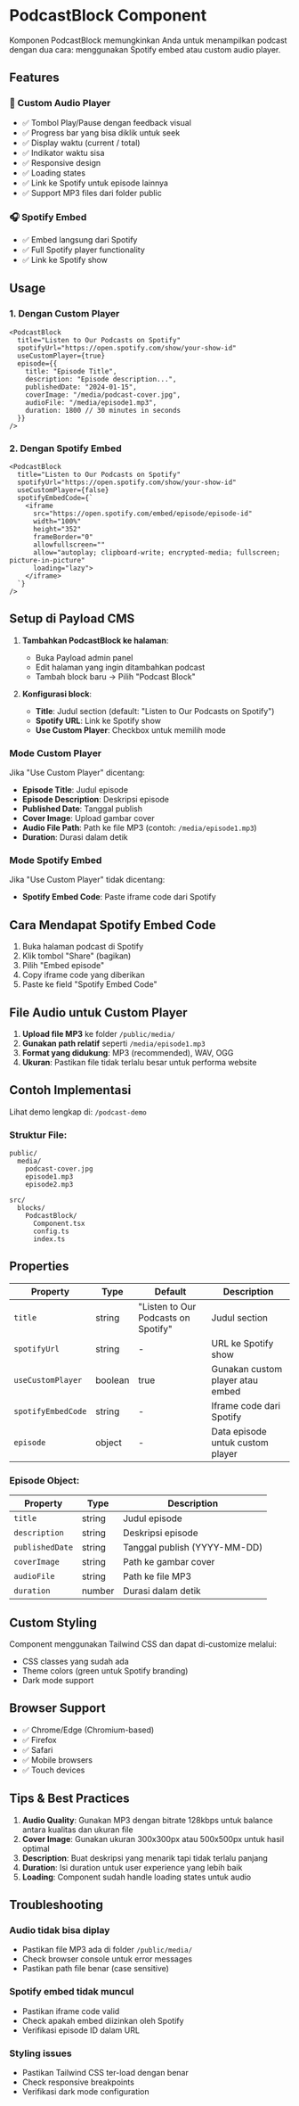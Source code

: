 # PodcastBlock Component

Komponen PodcastBlock memungkinkan Anda untuk menampilkan podcast dengan dua cara: menggunakan Spotify embed atau custom audio player.

## Features

### 🎵 Custom Audio Player
- ✅ Tombol Play/Pause dengan feedback visual
- ✅ Progress bar yang bisa diklik untuk seek
- ✅ Display waktu (current / total)
- ✅ Indikator waktu sisa
- ✅ Responsive design
- ✅ Loading states
- ✅ Link ke Spotify untuk episode lainnya
- ✅ Support MP3 files dari folder public

### 🎧 Spotify Embed
- ✅ Embed langsung dari Spotify
- ✅ Full Spotify player functionality
- ✅ Link ke Spotify show

## Usage

### 1. Dengan Custom Player

```tsx
<PodcastBlock
  title="Listen to Our Podcasts on Spotify"
  spotifyUrl="https://open.spotify.com/show/your-show-id"
  useCustomPlayer={true}
  episode={{
    title: "Episode Title",
    description: "Episode description...",
    publishedDate: "2024-01-15",
    coverImage: "/media/podcast-cover.jpg",
    audioFile: "/media/episode1.mp3",
    duration: 1800 // 30 minutes in seconds
  }}
/>
```

### 2. Dengan Spotify Embed

```tsx
<PodcastBlock
  title="Listen to Our Podcasts on Spotify"
  spotifyUrl="https://open.spotify.com/show/your-show-id"
  useCustomPlayer={false}
  spotifyEmbedCode={`
    <iframe 
      src="https://open.spotify.com/embed/episode/episode-id" 
      width="100%" 
      height="352" 
      frameBorder="0" 
      allowfullscreen="" 
      allow="autoplay; clipboard-write; encrypted-media; fullscreen; picture-in-picture" 
      loading="lazy">
    </iframe>
  `}
/>
```

## Setup di Payload CMS

1. **Tambahkan PodcastBlock ke halaman**:
   - Buka Payload admin panel
   - Edit halaman yang ingin ditambahkan podcast
   - Tambah block baru → Pilih "Podcast Block"

2. **Konfigurasi block**:
   - **Title**: Judul section (default: "Listen to Our Podcasts on Spotify")
   - **Spotify URL**: Link ke Spotify show
   - **Use Custom Player**: Checkbox untuk memilih mode

### Mode Custom Player
Jika "Use Custom Player" dicentang:
- **Episode Title**: Judul episode
- **Episode Description**: Deskripsi episode
- **Published Date**: Tanggal publish
- **Cover Image**: Upload gambar cover
- **Audio File Path**: Path ke file MP3 (contoh: `/media/episode1.mp3`)
- **Duration**: Durasi dalam detik

### Mode Spotify Embed
Jika "Use Custom Player" tidak dicentang:
- **Spotify Embed Code**: Paste iframe code dari Spotify

## Cara Mendapat Spotify Embed Code

1. Buka halaman podcast di Spotify
2. Klik tombol "Share" (bagikan)
3. Pilih "Embed episode"
4. Copy iframe code yang diberikan
5. Paste ke field "Spotify Embed Code"

## File Audio untuk Custom Player

1. **Upload file MP3** ke folder `/public/media/`
2. **Gunakan path relatif** seperti `/media/episode1.mp3`
3. **Format yang didukung**: MP3 (recommended), WAV, OGG
4. **Ukuran**: Pastikan file tidak terlalu besar untuk performa website

## Contoh Implementasi

Lihat demo lengkap di: `/podcast-demo`

### Struktur File:
```
public/
  media/
    podcast-cover.jpg
    episode1.mp3
    episode2.mp3

src/
  blocks/
    PodcastBlock/
      Component.tsx
      config.ts
      index.ts
```

## Properties

| Property | Type | Default | Description |
|----------|------|---------|-------------|
| `title` | string | "Listen to Our Podcasts on Spotify" | Judul section |
| `spotifyUrl` | string | - | URL ke Spotify show |
| `useCustomPlayer` | boolean | true | Gunakan custom player atau embed |
| `spotifyEmbedCode` | string | - | Iframe code dari Spotify |
| `episode` | object | - | Data episode untuk custom player |

### Episode Object:
| Property | Type | Description |
|----------|------|-------------|
| `title` | string | Judul episode |
| `description` | string | Deskripsi episode |
| `publishedDate` | string | Tanggal publish (YYYY-MM-DD) |
| `coverImage` | string | Path ke gambar cover |
| `audioFile` | string | Path ke file MP3 |
| `duration` | number | Durasi dalam detik |

## Custom Styling

Component menggunakan Tailwind CSS dan dapat di-customize melalui:
- CSS classes yang sudah ada
- Theme colors (green untuk Spotify branding)
- Dark mode support

## Browser Support

- ✅ Chrome/Edge (Chromium-based)
- ✅ Firefox
- ✅ Safari
- ✅ Mobile browsers
- ✅ Touch devices

## Tips & Best Practices

1. **Audio Quality**: Gunakan MP3 dengan bitrate 128kbps untuk balance antara kualitas dan ukuran file
2. **Cover Image**: Gunakan ukuran 300x300px atau 500x500px untuk hasil optimal
3. **Description**: Buat deskripsi yang menarik tapi tidak terlalu panjang
4. **Duration**: Isi duration untuk user experience yang lebih baik
5. **Loading**: Component sudah handle loading states untuk audio

## Troubleshooting

### Audio tidak bisa diplay
- Pastikan file MP3 ada di folder `/public/media/`
- Check browser console untuk error messages
- Pastikan path file benar (case sensitive)

### Spotify embed tidak muncul
- Pastikan iframe code valid
- Check apakah embed diizinkan oleh Spotify
- Verifikasi episode ID dalam URL

### Styling issues
- Pastikan Tailwind CSS ter-load dengan benar
- Check responsive breakpoints
- Verifikasi dark mode configuration
